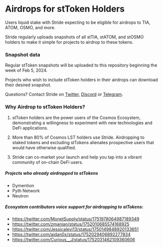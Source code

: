 # Airdrops for stToken Holders
Users liquid stake with Stride expecting to be eligible for airdrops to TIA, ATOM, OSMO, and more.

Stride regularly uploads snapshots of all stTIA, stATOM, and stOSMO holders to make it simple for projects to airdrop to these tokens. 

### Snapshot data

Regular stToken snapshots will be uploaded to this repository beginning the week of Feb 5, 2024.

Projects who wish to include stToken holders in their airdrops can download their desired snapshot.

Questions? Contact Stride on [Twitter](https://twitter.com/stride_zone), [Discord](https://discord.com/invite/stride-zone) or [Telegram](https://t.me/stridezone_official).


### Why Airdrop to stToken Holders?

1) stToken holders are the power users of the Cosmos Ecosystem, demonstrating a willingness to experiment with new technologies and DeFi applications.

2) More than 80% of Cosmos LST holders use Stride. Airdropping to staked tokens and excluding stTokens alienates prospective users that would have otherwise qualified.

3) Stride can co-market your launch and help you tap into a vibrant community of on-chain DeFi users.


##### Projects who already airdropped to stTokens
- Dymention
- Pyth Network
- Neutron

##### Ecosystem contributors voice support for airdropping to stTokens:
- https://twitter.com/MonetSupply/status/1751978064987189349
- https://twitter.com/zmanian/status/1752010685574168925
- https://twitter.com/Jessicalevi13/status/1750149848920133651
- https://twitter.com/aidan0x/status/1752029406892277834
- https://twitter.com/Curious__J/status/1752031462109360606
